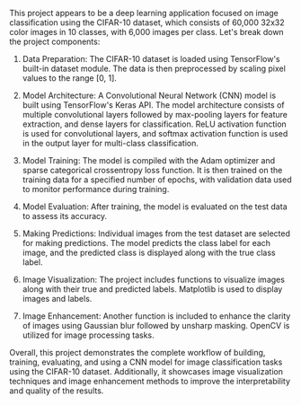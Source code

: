 This project appears to be a deep learning application focused on image classification using the CIFAR-10 dataset, which consists of 60,000 32x32 color images in 10 classes, with 6,000 images per class. Let's break down the project components:

1. Data Preparation: The CIFAR-10 dataset is loaded using TensorFlow's built-in dataset module. The data is then preprocessed by scaling pixel values to the range [0, 1].

2. Model Architecture: A Convolutional Neural Network (CNN) model is built using TensorFlow's Keras API. The model architecture consists of multiple convolutional layers followed by max-pooling layers for feature extraction, and dense layers for classification. ReLU activation function is used for convolutional layers, and softmax activation function is used in the output layer for multi-class classification.

3. Model Training: The model is compiled with the Adam optimizer and sparse categorical crossentropy loss function. It is then trained on the training data for a specified number of epochs, with validation data used to monitor performance during training.

4. Model Evaluation: After training, the model is evaluated on the test data to assess its accuracy.

5. Making Predictions: Individual images from the test dataset are selected for making predictions. The model predicts the class label for each image, and the predicted class is displayed along with the true class label.

6. Image Visualization: The project includes functions to visualize images along with their true and predicted labels. Matplotlib is used to display images and labels.

7. Image Enhancement: Another function is included to enhance the clarity of images using Gaussian blur followed by unsharp masking. OpenCV is utilized for image processing tasks.

Overall, this project demonstrates the complete workflow of building, training, evaluating, and using a CNN model for image classification tasks using the CIFAR-10 dataset. Additionally, it showcases image visualization techniques and image enhancement methods to improve the interpretability and quality of the results.






